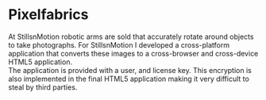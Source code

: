 <!--
  id: 2116
  slug: pixelfabrics
  type: fortpolio
  excerpt: <p>A crossplatform Air application that turns image sequences into an HTML5 3D viewer that works crossdevice, crossplatform and crossbrowser.</p>
  categories: 
  tags: HTML, JavaScript, ActionScript, Air, Flash, UX, concept
  clients: StillsnMotion
  collaboration: 
  prizes: 
  thumbnail: pixelfabrics3.jpg
  image: pixelfabrics3.jpg
  images: pixelfabrics1.jpg, pixelfabrics2.jpg, pixelfabrics3.jpg
  inCv: false
  inPortfolio: true
  dateFrom: 2011-02-01
  dateTo: 2011-05-01
-->

# Pixelfabrics

<p>At StillsnMotion robotic arms are sold that accurately rotate around objects to take photographs. For StillsnMotion I developed a cross-platform application that converts these images to a cross-browser and cross-device HTML5 application.<br />
The application is provided with a user, and license key. This encryption is also implemented in the final HTML5 application making it very difficult to steal by third parties.</p>